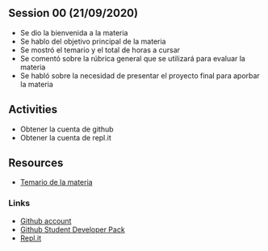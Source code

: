 ## Session 00 (21/09/2020)

* Se dio la bienvenida a la materia
* Se hablo del objetivo principal de la materia
* Se mostró el temario y el total de horas a cursar
* Se comentó sobre la rúbrica general que se utilizará para evaluar la materia
* Se habló sobre la necesidad de presentar el proyecto final para aporbar la materia

## Activities
* Obtener la cuenta de github
* Obtener la cuenta de repl.it

## Resources
* [Temario de la materia](../resources/Session_00/pdfs/temario.pdf)

### Links
* [Github account](https://github.com)
* [Github Student Developer Pack](https://education.github.com/pack)
* [Repl.it](https://repl.it)